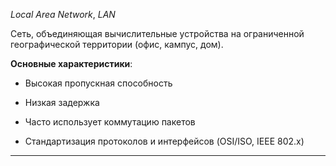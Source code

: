 *Local Area Network*, *LAN*

Сеть, объединяющая вычислительные устройства на ограниченной географической территории (офис, кампус, дом).

**Основные характеристики**:

- Высокая пропускная способность
    
- Низкая задержка
    
- Часто использует коммутацию пакетов
    
- Стандартизация протоколов и интерфейсов (OSI/ISO, IEEE 802.x)
	

---

